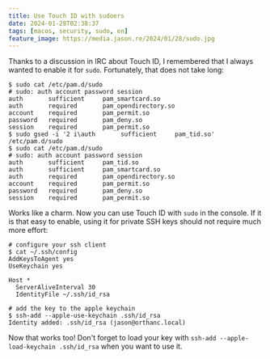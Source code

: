 ```yaml
---
title: Use Touch ID with sudoers
date: 2024-01-28T02:38:37
tags: [macos, security, sudo, en]
feature_image: https://media.jason.re/2024/01/28/sudo.jpg
---
```


Thanks to a discussion in IRC about Touch ID, I remembered that I always wanted to enable it for `sudo`. Fortunately, that does not take long:

```shell
$ sudo cat /etc/pam.d/sudo
# sudo: auth account password session
auth       sufficient     pam_smartcard.so
auth       required       pam_opendirectory.so
account    required       pam_permit.so
password   required       pam_deny.so
session    required       pam_permit.so
$ sudo gsed -i '2 i\auth       sufficient     pam_tid.so' /etc/pam.d/sudo
$ sudo cat /etc/pam.d/sudo
# sudo: auth account password session
auth       sufficient     pam_tid.so
auth       sufficient     pam_smartcard.so
auth       required       pam_opendirectory.so
account    required       pam_permit.so
password   required       pam_deny.so
session    required       pam_permit.so
```

Works like a charm. Now you can use Touch ID with `sudo` in the console. If it is that easy to enable, using it for private SSH keys should not require much more effort:

```shell
# configure your ssh client
$ cat ~/.ssh/config
AddKeysToAgent yes
UseKeychain yes

Host *
  ServerAliveInterval 30
  IdentityFile ~/.ssh/id_rsa

# add the key to the apple keychain
$ ssh-add --apple-use-keychain .ssh/id_rsa
Identity added: .ssh/id_rsa (jason@orthanc.local)
```

Now that works too! Don't forget to load your key with `ssh-add --apple-load-keychain .ssh/id_rsa` when you want to use it.
